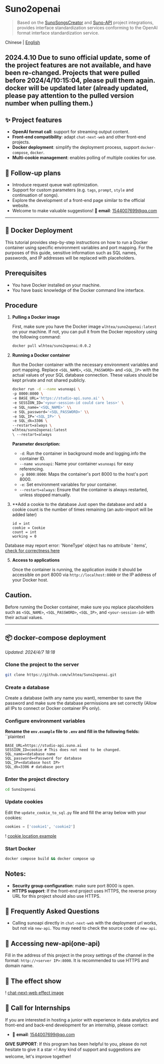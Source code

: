 # Suno2openai

> Based on the [SunoSongsCreator](https://github.com/yihong0618/SunoSongsCreator)
> and [Suno-API](https://github.com/SunoAI-API/Suno-API) project integrations, provides interface standardization services
> conforming to the OpenAI format interface standardization service.

Chinese | [English](https://github.com/wlhtea/Suno2openai/blob/main/README_en.md)

## 2024.4.10 Due to suno official update, some of the project features are not available, and have been re-changed. Projects that were pulled before 2024/4/10:15:04, please pull them again. docker will be updated later (already updated, please pay attention to the pulled version number when pulling them.)

## ✨ Project features

- **OpenAI format call**: support for streaming output content.
- **Front-end compatibility**: adapt `chat-next-web` and other front-end projects.
- **Docker deployment**: simplify the deployment process, support `docker-compose`, `docker`.
- **Multi-cookie management**: enables polling of multiple cookies for use.

## 🚀 Follow-up plans

- Introduce request queue wait optimization.
- Support for custom parameters (e.g. `tags`, `prompt`, `style` and continuation of songs).
- Explore the development of a front-end page similar to the official website.
- Welcome to make valuable suggestions! 📧 **email**: 1544007699@qq.com

---

## 🫙 Docker Deployment

This tutorial provides step-by-step instructions on how to run a Docker container using specific environment variables
and port mapping. For the purposes of this guide, sensitive information such as SQL names, passwords, and IP addresses
will be replaced with placeholders.

## Prerequisites

- You have Docker installed on your machine.
- You have basic knowledge of the Docker command line interface.

## Procedure

1. **Pulling a Docker image**

   First, make sure you have the Docker image `wlhtea/suno2openai:latest` on your machine. If not, you can pull it from
   the Docker repository using the following command:

   ```bash
   docker pull wlhtea/suno2openai:0.0.2
   ```

2. **Running a Docker container**

   Run the Docker container with the necessary environment variables and port mapping.
   Replace `<SQL_NAME>`, `<SQL_PASSWORD>` and `<SQL_IP>` with the actual values of your SQL database connection. These
   values should be kept private and not shared publicly.

   ```bash
   docker run -d --name wsunoapi \
   -p 8000:8000 \
   -e BASE_URL='https://studio-api.suno.ai' \
   -e SESSION_ID='<your-session-id could care less>' \
   -e SQL_name='<SQL_NAME>' \\
   -e SQL_password='<SQL_PASSWORD>' \\
   -e SQL_IP='<SQL_IP>' \
   -e SQL_dk=3306 \
   --restart=always \
   wlhtea/suno2openai:latest
   \ --restart=always
   ```

   **Parameter description:**
    - `-d`: Run the container in background mode and logging.info the container ID.
    - `--name wsunoapi`: Name your container `wsunoapi` for easy referencing.
    - `-p 8000:8000`: Maps the container's port 8000 to the host's port 8000.
    - `-e`: Set environment variables for your container.
    - `--restart=always`: Ensure that the container is always restarted, unless stopped manually.

3. **Add a cookie to the database
   Just open the database and add a cookie count is the number of times remaining (an auto-import will be added later)
   ```mysql
   id = int
   cookie = Cookie
   count = int
   working = 0
   ```

Database may report error: 'NoneType' object has no attribute '
items', [check for correctness here](https://github.com/wlhtea/Suno2openai/issues/10)

5. **Access to applications**

   Once the container is running, the application inside it should be accessible on port 8000
   via `http://localhost:8000` or the IP address of your Docker host.

## Caution.

Before running the Docker container, make sure you replace placeholders such
as `<SQL_NAME>`, `<SQL_PASSWORD>`, `<SQL_IP>`, and `<your-session-id>` with their actual values.

---

## 📦 docker-compose deployment

_Updated: 2024/4/7 18:18_

### Clone the project to the server

```bash
git clone https://github.com/wlhtea/Suno2openai.git
```

### Create a database

Create a database (with any name you want), remember to save the password and make sure the database permissions are set
correctly (Allow all IPs to connect or Docker container IPs only).

### Configure environment variables

**Rename the `env.example` file to `.env` and fill in the following fields:** ``plaintext

```plaintext
BASE_URL=https://studio-api.suno.ai
SESSION_ID=cookie # This does not need to be changed.
SQL_name=<database name
SQL_password=<Password for database
SQL_IP=<database host IP>
SQL_dk=3306 # database port
```

### Enter the project directory

```bash
cd Suno2openai
```

### Update cookies

Edit the ``update_cookie_to_sql.py`` file and fill the array below with your cookies:

```python
cookies = ['cookie1', 'cookie2']
```

! [cookie location example](https://github.com/wlhtea/Suno2openai/assets/115779315/6edf9969-9eb6-420f-bfcd-dbf4b282ecbf)

### Start Docker

```bash
docker compose build && docker compose up
```

## **Notes**:

- **Security group configuration**: make sure port 8000 is open.
- **HTTPS support**: If the front-end project uses HTTPS, the reverse proxy URL for this project should also use HTTPS.

## 🤔 Frequently Asked Questions

- Calling sunoapi directly in `chat-next-web` with the deployment url works, but not via `new-api`. You may need to
  check the source code of `new-api`.

## 🔌 Accessing new-api(one-api)

Fill in the address of this project in the proxy settings of the channel in the format: `http://<server IP>:8000`. It is
recommended to use HTTPS and domain name.

## 🎉 The effect show

! [chat-next-web effect image](https://github.com/wlhtea/Suno2openai/assets/115779315/6495e840-b025-4667-82f6-19116ce71c8e)

## 💌 Call for Internships

If you are interested in hosting a junior with experience in data analytics and front-end and back-end development for
an internship, please contact:

- 📧 **email**: 1544007699@qq.com

**GIVE SUPPORT**: If this program has been helpful to you, please do not hesitate to give it a star ⭐! Any kind of
support and suggestions are welcome, let's improve together!
